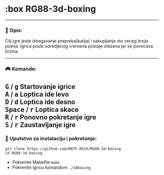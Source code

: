 # :box RG88-3d-boxing
---

### :book: Opis:
Cilj igre jeste izbegavanje prepreka(kutija) i sakupljanje sto
veceg broja poena. Igrica posle odredjenog vremena postaje otezena
jer se povecava brzina.

---

### :video_game: Komande:
<kbd>G</kbd> / <kbd>g</kbd> Startovanje igrice <br>
<kbd>A</kbd> / <kbd>a</kbd> Loptica ide levo  <br>
<kbd>D</kbd> / <kbd>d</kbd> Loptica ide desno <br>
<kbd>Space</kbd> / <kbd>r</kbd> Loptica skace <br>
<kbd>R</kbd> / <kbd>r</kbd> Ponovno pokretanje igre <br>
<kbd>S</kbd> / <kbd>r</kbd> Zaustavljanje igre <br>
---

### :electric_plug: Uputstvo za instalaciju i pokretanje:
```shell
git clone https://github.com/MATF-RG19/RG88-3d-boxing
cd RG88-3d-boxing
```
* Pokrenite Makefile `make` <br>
* Pokrenite igricu komandom `./3dboxing`

